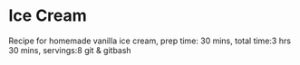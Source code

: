 # Ice Cream
Recipe for homemade vanilla ice cream, prep time: 30 mins, total time:3 hrs 30 mins, servings:8
git & gitbash 